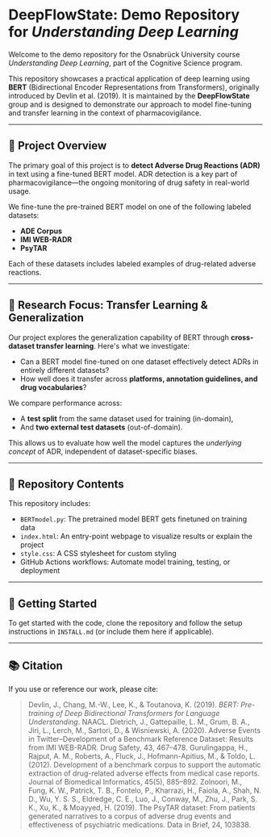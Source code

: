 

# DeepFlowState: Demo Repository for *Understanding Deep Learning*

Welcome to the demo repository for the Osnabrück University course *Understanding Deep Learning*, part of the Cognitive Science program.

This repository showcases a practical application of deep learning using **BERT** (Bidirectional Encoder Representations from Transformers), originally introduced by Devlin et al. (2019). It is maintained by the **DeepFlowState** group and is designed to demonstrate our approach to model fine-tuning and transfer learning in the context of pharmacovigilance.

---

## 🧠 Project Overview

The primary goal of this project is to **detect Adverse Drug Reactions (ADR)** in text using a fine-tuned BERT model. ADR detection is a key part of pharmacovigilance—the ongoing monitoring of drug safety in real-world usage.

We fine-tune the pre-trained BERT model on one of the following labeled datasets:

* **ADE Corpus**
* **IMI WEB-RADR**
* **PsyTAR**

Each of these datasets includes labeled examples of drug-related adverse reactions.

---

## 🔬 Research Focus: Transfer Learning & Generalization

Our project explores the generalization capability of BERT through **cross-dataset transfer learning**. Here's what we investigate:

* Can a BERT model fine-tuned on one dataset effectively detect ADRs in entirely different datasets?
* How well does it transfer across **platforms, annotation guidelines, and drug vocabularies**?

We compare performance across:

* A **test split** from the same dataset used for training (in-domain),
* And **two external test datasets** (out-of-domain).

This allows us to evaluate how well the model captures the *underlying concept* of ADR, independent of dataset-specific biases.

---

## 📁 Repository Contents

This repository includes:
* `BERTmodel.py`: The pretrained model BERT gets finetuned on training data
* `index.html`: An entry-point webpage to visualize results or explain the project
* `style.css`: A CSS stylesheet for custom styling
* GitHub Actions workflows: Automate model training, testing, or deployment

---

## 🔧 Getting Started

To get started with the code, clone the repository and follow the setup instructions in `INSTALL.md` (or include them here if applicable).

---

## 📚 Citation

If you use or reference our work, please cite:

> Devlin, J., Chang, M.-W., Lee, K., & Toutanova, K. (2019). *BERT: Pre-training of Deep Bidirectional Transformers for Language Understanding*. NAACL.
> Dietrich, J., Gattepaille, L. M., Grum, B. A., Jiri, L., Lerch, M., Sartori, D., & Wisniewski, A. (2020). Adverse Events in Twitter–Development of a Benchmark Reference Dataset: Results from IMI WEB-RADR. Drug Safety, 43, 467–478.
> Gurulingappa, H., Rajput, A. M., Roberts, A., Fluck, J., Hofmann-Apitius, M., & Toldo, L. (2012). Development of a benchmark corpus to support the automatic extraction of drug-related adverse effects from medical case reports. Journal of Biomedical Informatics, 45(5), 885–892.
> Zolnoori, M., Fung, K. W., Patrick, T. B., Fontelo, P., Kharrazi, H., Faiola, A., Shah, N. D., Wu, Y. S. S., Eldredge, C. E., Luo, J., Conway, M., Zhu, J., Park, S. K., Xu, K., & Moayyed, H. (2019). The PsyTAR dataset: From patients generated narratives to a corpus of adverse drug events and effectiveness of psychiatric medications. Data in Brief, 24, 103838. 


